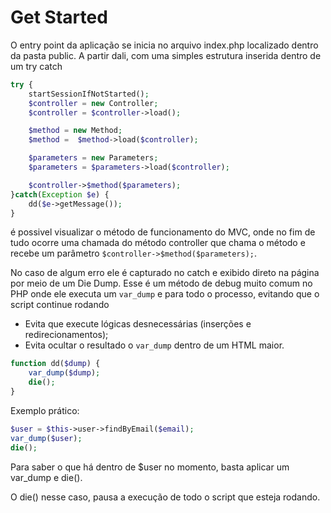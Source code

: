 # Get Started

O entry point da aplicação se inicia no arquivo index.php localizado dentro da pasta public. A partir dali, com uma simples estrutura inserida dentro de um try catch
```php
try {
    startSessionIfNotStarted();
    $controller = new Controller;
    $controller = $controller->load();

    $method = new Method;
    $method =  $method->load($controller);

    $parameters = new Parameters;
    $parameters = $parameters->load($controller);

    $controller->$method($parameters);
}catch(Exception $e) {
    dd($e->getMessage());
}
```
é possivel visualizar o método de funcionamento do MVC, onde no fim de tudo ocorre uma chamada do método controller que chama o método e recebe um parâmetro `$controller->$method($parameters);`. 

No caso de algum erro ele é capturado no catch e exibido direto na página por meio de um Die Dump. 
Esse é um método de debug muito comum no PHP onde ele executa um `var_dump` e para todo o processo, evitando que o script continue rodando
- Evita que execute lógicas desnecessárias (inserções e redirecionamentos);
- Evita ocultar o resultado o `var_dump` dentro de um HTML maior.

```php
function dd($dump) {
    var_dump($dump);
    die();
}
```

Exemplo prático:
```php
$user = $this->user->findByEmail($email);
var_dump($user);
die();
```
Para saber o que há dentro de $user no momento, basta aplicar um var_dump e die().

O die() nesse caso, pausa a execução de todo o script que esteja rodando.